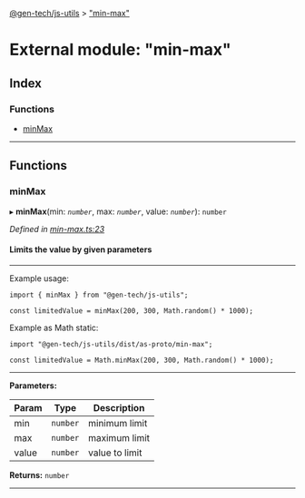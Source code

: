 [@gen-tech/js-utils](../README.md) > ["min-max"](../modules/_min_max_.md)

# External module: "min-max"

## Index

### Functions

* [minMax](_min_max_.md#minmax)

---

## Functions

<a id="minmax"></a>

###  minMax

▸ **minMax**(min: *`number`*, max: *`number`*, value: *`number`*): `number`

*Defined in [min-max.ts:23](https://github.com/gen-tech/js-utils/blob/6e1149a/src/min-max.ts#L23)*

#### Limits the value by given parameters

* * *

Example usage:

    import { minMax } from "@gen-tech/js-utils";
    
    const limitedValue = minMax(200, 300, Math.random() * 1000);
    

Example as Math static:

    import "@gen-tech/js-utils/dist/as-proto/min-max";
    
    const limitedValue = Math.minMax(200, 300, Math.random() * 1000);
    

* * *

**Parameters:**

| Param | Type | Description |
| ------ | ------ | ------ |
| min | `number` |  minimum limit |
| max | `number` |  maximum limit |
| value | `number` |  value to limit |

**Returns:** `number`

___

